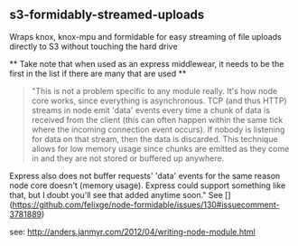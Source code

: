## s3-formidably-streamed-uploads
Wraps knox, knox-mpu and formidable for easy streaming of file uploads directly to S3 without touching the hard drive

** Take note that when used as an express middlewear, it needs to be the first in the list if there are many that are used **
> "This is not a problem specific to any module really. It's how node core works, since everything is asynchronous. TCP (and thus HTTP) streams in node emit 'data' events every time a chunk of data is received from the client (this can often happen within the same tick where the incoming connection event occurs). If nobody is listening for data on that stream, then the data is discarded. This technique allows for low memory usage since chunks are emitted as they come in and they are not stored or buffered up anywhere.

Express also does not buffer requests' 'data' events for the same reason node core doesn't (memory usage). Express could support something like that, but I doubt you'll see that added anytime soon."
See [] (https://github.com/felixge/node-formidable/issues/130#issuecomment-3781889)

see: http://anders.janmyr.com/2012/04/writing-node-module.html